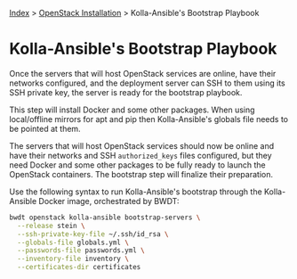 [Index](/)
\> [OpenStack Installation](/openstack-install.html)
\> Kolla-Ansible's Bootstrap Playbook

# Kolla-Ansible's Bootstrap Playbook

Once the servers that will host OpenStack services are online, have their
networks configured, and the deployment server can SSH to them using its
SSH private key, the server is ready for the bootstrap playbook.

This step will install Docker and some other packages. When using local/offline
mirrors for apt and pip then Kolla-Ansible's globals file needs to be
pointed at them.

The servers that will host OpenStack services should now be online and have
their networks and SSH `authorized_keys` files configured, but they need
Docker and some other packages to be fully ready to launch the OpenStack
containers. The bootstrap step will finalize their preparation.

Use the following syntax to run Kolla-Ansible's bootstrap through the
Kolla-Ansible Docker image, orchestrated by BWDT:

```bash
bwdt openstack kolla-ansible bootstrap-servers \
  --release stein \
  --ssh-private-key-file ~/.ssh/id_rsa \
  --globals-file globals.yml \
  --passwords-file passwords.yml \
  --inventory-file inventory \
  --certificates-dir certificates
```
